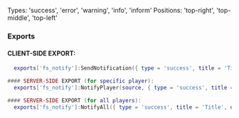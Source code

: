 Types: 'success', 'error', 'warning', 'info', 'inform'
Positions: 'top-right', 'top-middle', 'top-left'

### Exports
#### CLIENT-SIDE EXPORT:
```lua
  exports['fs_notify']:SendNotification({ type = 'success', title = 'Title', description = 'Description', duration = 5000, position = 'top-right' })
```

```lua
#### SERVER-SIDE EXPORT (for specific player):
  exports['fs_notify']:NotifyPlayer(source, { type = 'success', title = 'Title', description = 'Description', duration = 5000, position = 'top-right' })
```

```lua
#### SERVER-SIDE EXPORT (for all players):
  exports['fs_notify']:NotifyAll({ type = 'success', title = 'Title', description = 'Description', duration = 5000, position = 'top-right' })
```